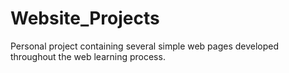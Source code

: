 # Website_Projects
 Personal project containing several simple web pages developed throughout the web learning process.

